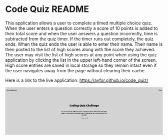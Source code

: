 # Code Quiz README

This application allows a user to complete a timed multiple choice quiz. When the user enters a question correctly a score of 10 points is added to their total score and when the user answers a question incorrectly, time is subtracted from the quiz timer. 
If the timer runs out completely, the quiz ends. When the quiz ends the user is able to enter their name. Their name is then posted to the list of high scores along with the score they achieved. The user may visit the list of high scores at any point when using the quiz application by clicking the list in the upper left-hand corner of the screen. High score entries are saved in local storage so they remain intact even if the user navigates away from the page without clearing their cache.

Here is a link to the live application: https://ayfor.github.io/code_quiz/

![Screenshot of starting page for code quiz.](./assets/images/Screenshot.png)
